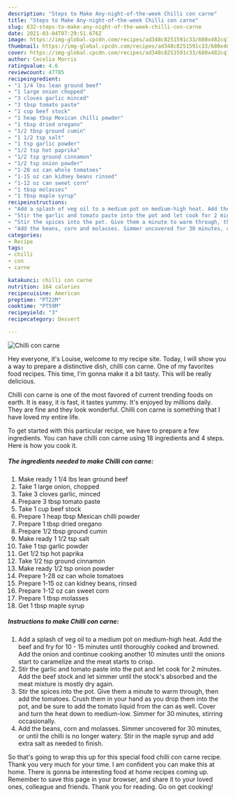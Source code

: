 ```yaml
---
description: "Steps to Make Any-night-of-the-week Chilli con carne"
title: "Steps to Make Any-night-of-the-week Chilli con carne"
slug: 632-steps-to-make-any-night-of-the-week-chilli-con-carne
date: 2021-03-04T07:29:51.676Z
image: https://img-global.cpcdn.com/recipes/ad348c8251591c33/680x482cq70/chilli-con-carne-recipe-main-photo.jpg
thumbnail: https://img-global.cpcdn.com/recipes/ad348c8251591c33/680x482cq70/chilli-con-carne-recipe-main-photo.jpg
cover: https://img-global.cpcdn.com/recipes/ad348c8251591c33/680x482cq70/chilli-con-carne-recipe-main-photo.jpg
author: Cecelia Morris
ratingvalue: 4.6
reviewcount: 47785
recipeingredient:
- "1 1/4 lbs lean ground beef"
- "1 large onion chopped"
- "3 cloves garlic minced"
- "3 tbsp tomato paste"
- "1 cup beef stock"
- "1 heap tbsp Mexican chilli powder"
- "1 tbsp dried oregano"
- "1/2 tbsp ground cumin"
- "1 1/2 tsp salt"
- "1 tsp garlic powder"
- "1/2 tsp hot paprika"
- "1/2 tsp ground cinnamon"
- "1/2 tsp onion powder"
- "1-28 oz can whole tomatoes"
- "1-15 oz can kidney beans rinsed"
- "1-12 oz can sweet corn"
- "1 tbsp molasses"
- "1 tbsp maple syrup"
recipeinstructions:
- "Add a splash of veg oil to a medium pot on medium-high heat. Add the beef and fry for 10 - 15 minutes until thoroughly cooked and browned. Add the onion and continue cooking another 10 minutes until the onions start to caramelize and the meat starts to crisp."
- "Stir the garlic and tomato paste into the pot and let cook for 2 minutes. Add the beef stock and let simmer until the stock&#39;s absorbed and the meat mixture is mostly dry again."
- "Stir the spices into the pot. Give them a minute to warm through, then add the tomatoes. Crush them in your hand as you drop them into the pot, and be sure to add the tomato liquid from the can as well. Cover and turn the heat down to medium-low. Simmer for 30 minutes, stirring occasionally."
- "Add the beans, corn and molasses. Simmer uncovered for 30 minutes, or until the chilli is no longer watery. Stir in the maple syrup and add extra salt as needed to finish."
categories:
- Recipe
tags:
- chilli
- con
- carne

katakunci: chilli con carne 
nutrition: 164 calories
recipecuisine: American
preptime: "PT22M"
cooktime: "PT59M"
recipeyield: "3"
recipecategory: Dessert

---
```



![Chilli con carne](https://img-global.cpcdn.com/recipes/ad348c8251591c33/680x482cq70/chilli-con-carne-recipe-main-photo.jpg)

Hey everyone, it's Louise, welcome to my recipe site. Today, I will show you a way to prepare a distinctive dish, chilli con carne. One of my favorites food recipes. This time, I'm gonna make it a bit tasty. This will be really delicious.

Chilli con carne is one of the most favored of current trending foods on earth. It is easy, it is fast, it tastes yummy. It's enjoyed by millions daily. They are fine and they look wonderful. Chilli con carne is something that I have loved my entire life.




To get started with this particular recipe, we have to prepare a few ingredients. You can have chilli con carne using 18 ingredients and 4 steps. Here is how you cook it.

<!--inarticleads1-->

##### The ingredients needed to make Chilli con carne:

1. Make ready 1 1/4 lbs lean ground beef
1. Take 1 large onion, chopped
1. Take 3 cloves garlic, minced
1. Prepare 3 tbsp tomato paste
1. Take 1 cup beef stock
1. Prepare 1 heap tbsp Mexican chilli powder
1. Prepare 1 tbsp dried oregano
1. Prepare 1/2 tbsp ground cumin
1. Make ready 1 1/2 tsp salt
1. Take 1 tsp garlic powder
1. Get 1/2 tsp hot paprika
1. Take 1/2 tsp ground cinnamon
1. Make ready 1/2 tsp onion powder
1. Prepare 1-28 oz can whole tomatoes
1. Prepare 1-15 oz can kidney beans, rinsed
1. Prepare 1-12 oz can sweet corn
1. Prepare 1 tbsp molasses
1. Get 1 tbsp maple syrup




<!--inarticleads2-->

##### Instructions to make Chilli con carne:

1. Add a splash of veg oil to a medium pot on medium-high heat. Add the beef and fry for 10 - 15 minutes until thoroughly cooked and browned. Add the onion and continue cooking another 10 minutes until the onions start to caramelize and the meat starts to crisp.
1. Stir the garlic and tomato paste into the pot and let cook for 2 minutes. Add the beef stock and let simmer until the stock&#39;s absorbed and the meat mixture is mostly dry again.
1. Stir the spices into the pot. Give them a minute to warm through, then add the tomatoes. Crush them in your hand as you drop them into the pot, and be sure to add the tomato liquid from the can as well. Cover and turn the heat down to medium-low. Simmer for 30 minutes, stirring occasionally.
1. Add the beans, corn and molasses. Simmer uncovered for 30 minutes, or until the chilli is no longer watery. Stir in the maple syrup and add extra salt as needed to finish.




So that's going to wrap this up for this special food chilli con carne recipe. Thank you very much for your time. I am confident you can make this at home. There is gonna be interesting food at home recipes coming up. Remember to save this page in your browser, and share it to your loved ones, colleague and friends. Thank you for reading. Go on get cooking!
